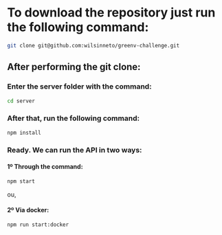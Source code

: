 # To download the repository just run the following command:
```sh
git clone git@github.com:wilsinneto/greenv-challenge.git
```

## After performing the git clone:

### Enter the server folder with the command:
```sh
cd server
```

### After that, run the following command:
```sh
npm install
```

### Ready. We can run the API in two ways:
#### 1º Through the command:
```sh
npm start
```

ou,

#### 2º Via docker:
```sh
npm run start:docker 
```